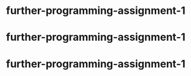 # further-programming-assignment-1
# further-programming-assignment-1
# further-programming-assignment-1
